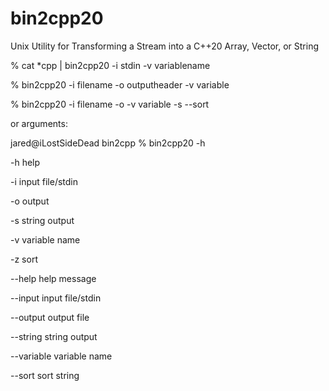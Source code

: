# bin2cpp20

Unix Utility for Transforming a Stream into a C++20 Array, Vector, or String

% cat *cpp | bin2cpp20 -i stdin -v variablename 

% bin2cpp20 -i filename -o outputheader -v variable 

% bin2cpp20 -i filename -o -v variable -s --sort

or arguments:

jared@iLostSideDead bin2cpp % bin2cpp20 -h

-h              help      

-i              input file/stdin

-o              output    

-s              string output

-v              variable name

-z              sort      

--help          help message

--input         input file/stdin

--output        output file

--string        string output

--variable      variable name

--sort          sort string

